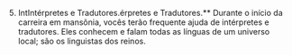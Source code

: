﻿5. IntIntérpretes e Tradutores.érpretes e Tradutores.** Durante o início da carreira em mansônia, vocês terão frequente ajuda de intérpretes e tradutores. Eles conhecem e falam todas as línguas de um universo local; são os linguistas dos reinos.